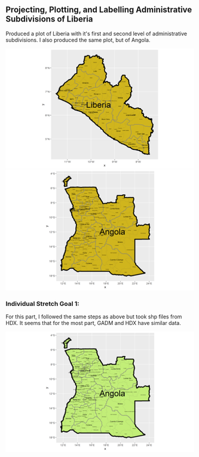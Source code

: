 ## Projecting, Plotting, and Labelling Administrative Subdivisions of Liberia

Produced a plot of Liberia with it's first and second level of administrative subdivisions. I also produced the same plot, but of Angola. 

![](liberia.png)
![](angola.png)

### Individual Stretch Goal 1: 

For this part, I followed the same steps as above but took shp files from HDX. It seems that for the most part, GADM and HDX have similar data.

![](angola_hdx.png)
